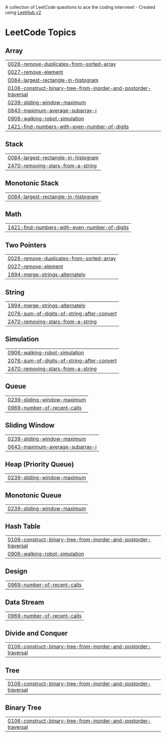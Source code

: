 A collection of LeetCode questions to ace the coding interview! - Created using [LeetHub v2](https://github.com/arunbhardwaj/LeetHub-2.0)
<!---LeetCode Topics Start-->
# LeetCode Topics
## Array
|  |
| ------- |
| [0026-remove-duplicates-from-sorted-array](https://github.com/aryan6098/leetcode/tree/master/0026-remove-duplicates-from-sorted-array) |
| [0027-remove-element](https://github.com/aryan6098/leetcode/tree/master/0027-remove-element) |
| [0084-largest-rectangle-in-histogram](https://github.com/aryan6098/leetcode/tree/master/0084-largest-rectangle-in-histogram) |
| [0106-construct-binary-tree-from-inorder-and-postorder-traversal](https://github.com/aryan6098/leetcode/tree/master/0106-construct-binary-tree-from-inorder-and-postorder-traversal) |
| [0239-sliding-window-maximum](https://github.com/aryan6098/leetcode/tree/master/0239-sliding-window-maximum) |
| [0643-maximum-average-subarray-i](https://github.com/aryan6098/leetcode/tree/master/0643-maximum-average-subarray-i) |
| [0906-walking-robot-simulation](https://github.com/aryan6098/leetcode/tree/master/0906-walking-robot-simulation) |
| [1421-find-numbers-with-even-number-of-digits](https://github.com/aryan6098/leetcode/tree/master/1421-find-numbers-with-even-number-of-digits) |
## Stack
|  |
| ------- |
| [0084-largest-rectangle-in-histogram](https://github.com/aryan6098/leetcode/tree/master/0084-largest-rectangle-in-histogram) |
| [2470-removing-stars-from-a-string](https://github.com/aryan6098/leetcode/tree/master/2470-removing-stars-from-a-string) |
## Monotonic Stack
|  |
| ------- |
| [0084-largest-rectangle-in-histogram](https://github.com/aryan6098/leetcode/tree/master/0084-largest-rectangle-in-histogram) |
## Math
|  |
| ------- |
| [1421-find-numbers-with-even-number-of-digits](https://github.com/aryan6098/leetcode/tree/master/1421-find-numbers-with-even-number-of-digits) |
## Two Pointers
|  |
| ------- |
| [0026-remove-duplicates-from-sorted-array](https://github.com/aryan6098/leetcode/tree/master/0026-remove-duplicates-from-sorted-array) |
| [0027-remove-element](https://github.com/aryan6098/leetcode/tree/master/0027-remove-element) |
| [1894-merge-strings-alternately](https://github.com/aryan6098/leetcode/tree/master/1894-merge-strings-alternately) |
## String
|  |
| ------- |
| [1894-merge-strings-alternately](https://github.com/aryan6098/leetcode/tree/master/1894-merge-strings-alternately) |
| [2076-sum-of-digits-of-string-after-convert](https://github.com/aryan6098/leetcode/tree/master/2076-sum-of-digits-of-string-after-convert) |
| [2470-removing-stars-from-a-string](https://github.com/aryan6098/leetcode/tree/master/2470-removing-stars-from-a-string) |
## Simulation
|  |
| ------- |
| [0906-walking-robot-simulation](https://github.com/aryan6098/leetcode/tree/master/0906-walking-robot-simulation) |
| [2076-sum-of-digits-of-string-after-convert](https://github.com/aryan6098/leetcode/tree/master/2076-sum-of-digits-of-string-after-convert) |
| [2470-removing-stars-from-a-string](https://github.com/aryan6098/leetcode/tree/master/2470-removing-stars-from-a-string) |
## Queue
|  |
| ------- |
| [0239-sliding-window-maximum](https://github.com/aryan6098/leetcode/tree/master/0239-sliding-window-maximum) |
| [0969-number-of-recent-calls](https://github.com/aryan6098/leetcode/tree/master/0969-number-of-recent-calls) |
## Sliding Window
|  |
| ------- |
| [0239-sliding-window-maximum](https://github.com/aryan6098/leetcode/tree/master/0239-sliding-window-maximum) |
| [0643-maximum-average-subarray-i](https://github.com/aryan6098/leetcode/tree/master/0643-maximum-average-subarray-i) |
## Heap (Priority Queue)
|  |
| ------- |
| [0239-sliding-window-maximum](https://github.com/aryan6098/leetcode/tree/master/0239-sliding-window-maximum) |
## Monotonic Queue
|  |
| ------- |
| [0239-sliding-window-maximum](https://github.com/aryan6098/leetcode/tree/master/0239-sliding-window-maximum) |
## Hash Table
|  |
| ------- |
| [0106-construct-binary-tree-from-inorder-and-postorder-traversal](https://github.com/aryan6098/leetcode/tree/master/0106-construct-binary-tree-from-inorder-and-postorder-traversal) |
| [0906-walking-robot-simulation](https://github.com/aryan6098/leetcode/tree/master/0906-walking-robot-simulation) |
## Design
|  |
| ------- |
| [0969-number-of-recent-calls](https://github.com/aryan6098/leetcode/tree/master/0969-number-of-recent-calls) |
## Data Stream
|  |
| ------- |
| [0969-number-of-recent-calls](https://github.com/aryan6098/leetcode/tree/master/0969-number-of-recent-calls) |
## Divide and Conquer
|  |
| ------- |
| [0106-construct-binary-tree-from-inorder-and-postorder-traversal](https://github.com/aryan6098/leetcode/tree/master/0106-construct-binary-tree-from-inorder-and-postorder-traversal) |
## Tree
|  |
| ------- |
| [0106-construct-binary-tree-from-inorder-and-postorder-traversal](https://github.com/aryan6098/leetcode/tree/master/0106-construct-binary-tree-from-inorder-and-postorder-traversal) |
## Binary Tree
|  |
| ------- |
| [0106-construct-binary-tree-from-inorder-and-postorder-traversal](https://github.com/aryan6098/leetcode/tree/master/0106-construct-binary-tree-from-inorder-and-postorder-traversal) |
<!---LeetCode Topics End-->